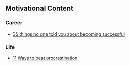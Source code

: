 ## Motivational Content ##

### Career ###
 - [35 things no one told you about becoming successful](https://journal.thriveglobal.com/35-things-no-one-told-you-about-becoming-successful-4b25edd1fe9)

### Life ###
 - [11 Ways to beat procrastination](https://www.inc.com/travis-bradberry/11-ways-to-beat-procrastination.html)

